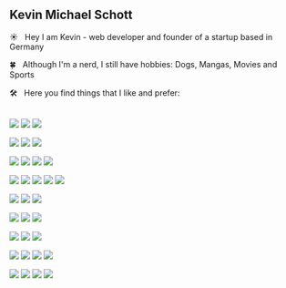 ## Kevin Michael Schott

☀️ &nbsp; Hey I am Kevin - web developer and founder of a startup based in Germany

🍀 &nbsp; Although I'm a nerd, I still have hobbies: Dogs, Mangas, Movies and Sports<br>

🛠 &nbsp; Here you find things that I like and prefer:<br><br>

<!-- Credits for the icon overview: https://github.com/alexandresanlim/Badges4-README.md-Profile -->

[![](https://img.shields.io/badge/website-000000?style=for-the-badge&logo=About.me&logoColor=white)](https://www.kms695.de) [![](https://img.shields.io/badge/LinkedIn-0077B5?style=for-the-badge&logo=linkedin&logoColor=white)](https://www.linkedin.com/in/kmschott) ![](https://img.shields.io/badge/Discord-7289DA?style=for-the-badge&logo=discord&logoColor=white)

![](https://img.shields.io/badge/Google_Cloud-4285F4?style=for-the-badge&logo=google-cloud&logoColor=white) ![](https://img.shields.io/badge/firebase-ffca28?style=for-the-badge&logo=firebase&logoColor=black) ![](https://img.shields.io/badge/Amazon_AWS-FF9900?style=for-the-badge&logo=amazonaws&logoColor=white)

![](https://img.shields.io/badge/Node.js-339933?style=for-the-badge&logo=nodedotjs&logoColor=white) ![](https://img.shields.io/badge/Yarn-2C8EBB?style=for-the-badge&logo=yarn&logoColor=white) ![](https://img.shields.io/badge/Sass-CC6699?style=for-the-badge&logo=sass&logoColor=white) ![](https://img.shields.io/badge/Tailwind_CSS-38B2AC?style=for-the-badge&logo=tailwind-css&logoColor=white)

![](https://img.shields.io/badge/Vite-B73BFE?style=for-the-badge&logo=vite&logoColor=FFD62E) ![](https://img.shields.io/badge/Vue.js-35495E?style=for-the-badge&logo=vuedotjs&logoColor=4FC08D) ![](https://img.shields.io/badge/Svelte-4A4A55?style=for-the-badge&logo=svelte&logoColor=FF3E00) ![](https://img.shields.io/badge/next.js-000000?style=for-the-badge&logo=nextdotjs&logoColor=white) ![](https://img.shields.io/badge/React-20232A?style=for-the-badge&logo=react&logoColor=61DAFB)

![](https://img.shields.io/badge/TypeScript-007ACC?style=for-the-badge&logo=typescript&logoColor=white) ![](https://img.shields.io/badge/JavaScript-323330?style=for-the-badge&logo=javascript&logoColor=F7DF1E) ![](https://img.shields.io/badge/Python-FFD43B?style=for-the-badge&logo=python&logoColor=darkgreen) 

![](https://img.shields.io/badge/GitHub-100000?style=for-the-badge&logo=github&logoColor=white) ![](https://img.shields.io/badge/Notion-000000?style=for-the-badge&logo=notion&logoColor=white) ![](https://img.shields.io/badge/Visual_Studio_Code-0078D4?style=for-the-badge&logo=visual%20studio%20code&logoColor=white)

![](https://img.shields.io/badge/mac%20os-000000?style=for-the-badge&logo=apple&logoColor=white) ![](https://img.shields.io/badge/Linux-FCC624?style=for-the-badge&logo=linux&logoColor=black) ![](https://img.shields.io/badge/Brave-FF1B2D?style=for-the-badge&logo=Brave&logoColor=white)

![](https://img.shields.io/badge/shopify-8DB543?style=for-the-badge&logo=Shopify&logoColor=white) ![](https://img.shields.io/badge/Stripe-626CD9?style=for-the-badge&logo=Stripe&logoColor=white) ![](https://img.shields.io/badge/Insomnia-5849be?style=for-the-badge&logo=Insomnia&logoColor=white) ![](https://img.shields.io/badge/Ethereum-3C3C3D?style=for-the-badge&logo=Ethereum&logoColor=white)

![](https://img.shields.io/badge/Reddit-FF4500?style=for-the-badge&logo=reddit&logoColor=white) ![](https://img.shields.io/badge/YouTube-FF0000?style=for-the-badge&logo=youtube&logoColor=white) ![](https://img.shields.io/badge/Twitch-9146FF?style=for-the-badge&logo=twitch&logoColor=white) ![](https://img.shields.io/badge/Epic%20Games-313131?style=for-the-badge&logo=Epic%20Games&logoColor=white)

<!-- ![]() ![]() ![]() -->

